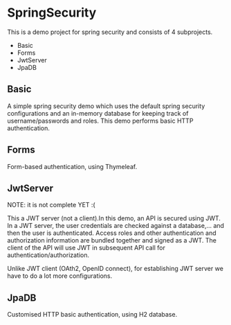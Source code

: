 # SpringSecurity

This is a demo project for spring security and consists of 4 subprojects.
- Basic
- Forms
- JwtServer
- JpaDB

## Basic

A simple spring security demo which uses the default spring security configurations and an in-memory database for keeping track of username/passwords and roles. This demo performs basic HTTP authentication.

## Forms

Form-based authentication, using Thymeleaf.


## JwtServer

NOTE: it is not complete YET :(

This a JWT server (not a client).In this demo, an API is secured using JWT. In a JWT server, the user credentials are checked against a database,... and then the user is authenticated.
Access roles and other authentication and authorization information are bundled together and signed as a JWT. The client of the API will use JWT in subsequent API call for authentication/authorization. 

Unlike JWT client (OAth2, OpenID connect), for establishing JWT server we have to do a lot more configurations.

## JpaDB

Customised HTTP basic authentication, using H2 database. 
